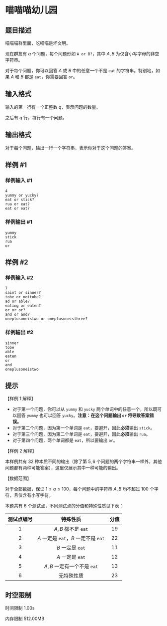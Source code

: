 # 喵喵喵幼儿园

## 题目描述

喵喵喵群里面，吃喵喵是坏文明。

现在群友有 $q$ 个问题，每个问题形如 `A or B?`，其中 $A,B$ 为仅含小写字母的非空字符串。

对于每个问题，你可以回答 $A$ 或 $B$ 中的任意一个不是 `eat` 的字符串。特别地，如果 $A$ 和 $B$ 都是 `eat`，你需要回答 `or`。

## 输入格式

输入的第一行有一个正整数 $q$，表示问题的数量。

之后有 $q$ 行，每行有一个问题。

## 输出格式

对于每个问题，输出一行一个字符串，表示你对于这个问题的答案。

## 样例 #1

### 样例输入 #1

```
4
yummy or yucky?
eat or stick?
rua or eat?
eat or eat?
```

### 样例输出 #1

```
yummy
stick
rua
or
```

## 样例 #2

### 样例输入 #2

```
7
saint or sinner?
tobe or nottobe?
ad or able?
eating or eaten?
or or or?
and or and?
oneplusoneistwo or oneplusoneisthree?
```

### 样例输出 #2

```
sinner
tobe
able
eaten
or
and
oneplusoneistwo
```

## 提示

【样例 1 解释】

- 对于第一个问题，你可以从 `yummy` 和 `yucky` 两个单词中的任意一个，所以既可以回答 `yummy` 也可以回答 `yucky`。**注意：在这个问题输出 `or` 将导致答案错误。**
- 对于第二个问题，因为第一个单词是 `eat`，要避开，因此**必须**输出 `stick`。
- 对于第三个问题，因为第二个单词是 `eat`，要避开，因此**必须**输出 `rua`。
- 对于第四个问题，两个单词都是 `eat`，所以要输出 `or`。

【样例 2 解释】

本样例共有 $32$ 种本质不同的输出（除了第 $5,6$ 个问题的两个字符串一样外，其他问题都有两种可能答案），这里仅展示其中一种可能的输出。

【数据范围】

对于全部数据，保证 $1\le q\le 100$，每个问题中的字符串 $A,B$ 均不超过 $100$ 个字符，且仅含有小写字符。

本题共有 $6$ 个测试点，不同测试点的分值和特殊性质见下表：

|测试点编号|特殊性质|分值|
|:-:|:-:|:-:|
|1|$A,B$ 都不是 `eat`|$19$|
|2|$A$ 一定是 `eat`，$B$ 一定不是 `eat`|$22$|
|3|$B$ 一定是 `eat`|$11$|
|4|$A$ 一定是 `eat`|$12$|
|5|$A,B$ 一定有一个不是 `eat`|$13$|
|6|无特殊性质|$23$|

## 时空限制



时间限制
1.00s

内存限制
512.00MB
